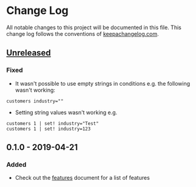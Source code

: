# Change Log
All notable changes to this project will be documented in this file. This change log follows the conventions of [keepachangelog.com](http://keepachangelog.com/).

## [Unreleased]
### Fixed
- It wasn't possible to use empty strings in conditions e.g. the following wasn't working:
```
customers industry=""
```
- Setting string values wasn't working e.g.
```
customers 1 | set! industry="Test"
customers 1 | set! industry=123
```

## 0.1.0 - 2019-04-21
### Added
- Check out the [features][features] document for a list of features

[Unreleased]: https://github.com/ahmadnazir/pine/compare/0.1.0...HEAD
<!-- [0.1.1]: https://github.com/ahmadnazri/pine/compare/0.1.0...0.1.1 -->
[features]: FEATURES.md
